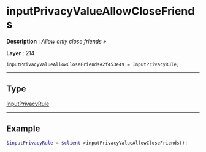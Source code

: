 # inputPrivacyValueAllowCloseFriends

**Description** : *Allow only close friends &raquo;*

**Layer** : 214

```tl
inputPrivacyValueAllowCloseFriends#2f453e49 = InputPrivacyRule;
```

---

## Type

[InputPrivacyRule](type/InputPrivacyRule)

---

## Example

```php
$inputPrivacyRule = $client->inputPrivacyValueAllowCloseFriends();
```